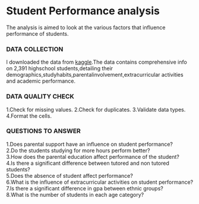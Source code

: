 # Student Performance analysis
The analysis is aimed to look at the various factors that influence performance of students.
### DATA COLLECTION
I downloaded the data from [kaggle](https://www.kaggle.com/datasets/rabieelkharoua/students-performance-dataset).The data contains comprehensive info on 2,391 highschool students,detailing their demographics,studyhabits,parentalinvolvement,extracurricular activities and academic performance.

### DATA QUALITY CHECK
1.Check for missing values.
2.Check for duplicates.
3.Validate data types.
4.Format the cells.

### QUESTIONS TO ANSWER
1.Does parental support have an influence on student performance?</br>
2.Do the students studying for more hours perform better?</br>
3.How does the parental education affect performance of the student?</br>
4.Is there a significant difference between tutored and non tutored students?</br>
5.Does the absence of student affect performance?</br>
6.What is the influence of extracurricular activities on student performance?</br>
7.Is there a significant difference in gpa between ethnic groups?</br>
8.What is the number of students in each age category?


